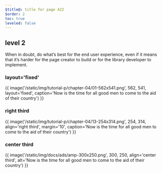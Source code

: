 ```yaml
---
$title@: title for page 422
$order: 2
toc: true
leveled: false
---
```


## level 2
When in doubt, do what’s best for the end user experience, even if it means that it’s harder for the page creator to build or for the library developer to implement.

### layout='fixed'

{{ image('/static/img/tutorial-p/chapter-04/01-562x541.png', 562, 541, layout='fixed', caption='Now is the time for all good men to come to the aid of their country') }}

### right third

{{ image('/static/img/tutorial-p/chapter-04/13-254x314.png', 254, 314, align='right third', margin='10', caption='Now is the time for all good men to come to the aid of their country') }}

### center third

{{ image('/static/img/docs/ads/amp-300x250.png', 300, 250, align='center third', alt='Now is the time for all good men to come to the aid of their country') }}
